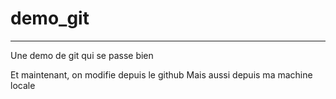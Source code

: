 # demo_git
------------------
Une demo de git qui se passe bien

Et maintenant, on modifie depuis le github
Mais aussi depuis ma machine locale
